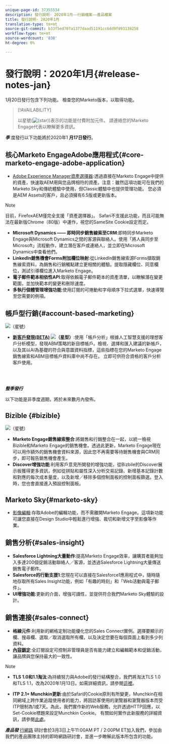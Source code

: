 ```yaml
---
unique-page-id: 37355534
description: 發行說明- 2020年1月——行銷檔案——產品檔案
title: 發行說明- 2020年1月
translation-type: tm+mt
source-git-commit: b33f5ed707a1377daad51191cc6dd9f093138258
workflow-type: tm+mt
source-wordcount: '838'
ht-degree: 0%

---
```



# 發行說明：2020年1月{#release-notes-jan}

1月20日發行包含下列功能。 檢查您的Marketo版本，以取得功能。

>[!AVAILABILITY]
>
>以星號(![(star)](assets/star-yellow.svg))表示的功能是付費附加元件。 請連絡您的Marketo Engage代表以瞭解更多資訊。

**_季_** 度發行以下功能將於2020年1 **月17日發行**。

## 核心Marketo EngageAdobe應用程式{#core-marketo-engage-adobe-application}

* [Adobe Experience Manager資產選擇器](/help/marketo/product-docs/core-marketo-concepts/miscellaneous/importing-assets-with-adobe-experience-manager.md):透過直接在Marketo Engage中提供的資產，快速取AEM用與您品牌相符的資產。注意：雖然這項功能可在我們的Marketo Sky和傳統體驗中使用，但Classic體驗中也提供管理功能。 您必須是AEM Assets的客戶，且必須擁有6.5版或更新版本。

>[!NOTE]
>
>目前，FirefoxAEM僅完全支援「資產選擇器」。 Safari不支援此功能，而且可能無法在最新版Chrome（80版）中運作，視您的SameSite Cookie設定而定。

* **Microsoft Dynamics —— 即時同步銷售線索至CRM**:即時同步Marketo Engage與Microsoft Dynamics之間的客源與聯絡人。使用「將人員同步至Microsoft」流程動作，建立潛在客戶或連絡人，並立即在Microsoft Dynamics中查看他們。
* **LinkedIn銷售機會Forms附加欄位映射**:從LinkedIn銷售線索源Forms擷取銷售線索資料，為銷售和行銷觸點建立更相關的體驗。提取隱藏欄位、同意欄位，測試引導欄位進入Marketo Engage。
* **電子郵件範本相依性API**:取得依賴電子郵件範本的資產清單，以瞭解潛在變更範圍，並加快範本的變更和刪除速度。
* **多執行個體管理增強功能**:使用訂閱的可捲動和字母順序下拉式選單，快速導覽至您需要的例項。

## 帳戶型行銷{#account-based-marketing}

![（星號）](assets/star-yellow.svg)

* **[新客戶發現(BETA)](https://docs.marketo.com/x/WQA6Ag) ![（星型）](assets/star-yellow.svg)**:使用「帳戶分析」根據人工智慧支援的理想客戶分析模型，發現ABM策略的新目標帳戶。檢視、選擇和匯入建議的新帳戶，以及其以AI為基礎的符合與意圖資料指標，這些指標在您的Marketo Engage銷售線索和ABM目標帳戶資料庫中尚不存在。 立即可供符合資格的客戶分析客戶使用。

<br> 

**_整季發行_**

以下功能是非季度週期，將於未來數月內發佈。

## Bizible {#bizible}

![（星號）](assets/star-yellow.svg)

* **Marketo Engage銷售線索整合**:將銷售和行銷整合在一起，以統一檢視Bizible和Marketo Engage的銷售機會。透過此更新，Marketo Engage現在可以用作額外的銷售機會資料來源，因此您不再需要等待銷售機會與CRM同步，即可報告銷售機會產生。
* **Discover增強功能**:利用客戶意見所開發的增強功能，從Bizbile的Discover展示板獲得更多資訊，例如從拼貼和屬性深入分析交易記錄、新增基本記錄計數和對應的每次成本量度，以及新增／移除多個控制面板的控制面板篩選。登入時，您也會直接進入預設控制面板。

## Marketo Sky{#marketo-sky}

* [影像編輯](https://experienceleague.adobe.com/docs/marketo/sky/design-studio/marketo-image-editor.html?lang=en#design-studio):存取Adobe的編輯功能，而不需離開Marketo Engage。這項新功能可讓您直接在Design Studio中輕鬆進行增強、裁切和新增文字至影像等作業。

## 銷售分析{#sales-insight}

* **Salesforce Lightning大量動作**:提高Marketo Engage效率，讓購買者能夠加入多達200個促銷活動聯絡人／客源，並透過Salesforce Lightning大量傳送銷售電子郵件。
* **Salesforce的行動支援1**:您現在可以直接在Salesforce1應用程式中，隨時隨地存取所有Sales Insight功能，例如「有趣的時刻」和「Web活動與電子郵件」。
* **UI增強功能**:更新的介面，增強可讀性，並提供符合我們Marketo Sky體驗的設計。

## 銷售連接{#sales-connect}

* **格線元件**:利用新的網格定制功能優化您的Sales Connect實例。選擇要顯示的欄、搜尋欄、選取／取消選取所有欄，以及決定您要在每個頁面上看到多少列資料。
* **[內容鎖定](/help/marketo/product-docs/marketo-sales-connect/admin/content-lockdown.md)**:全訂閱設定可控制非管理員是否有能力建立和編輯範本和促銷活動，讓品牌與您保持最大的一致性。

>[!NOTE]
>
>* **TLS 1.0和1.1淘汰**:為持續努力與Adobe的發行結構整合，我們將淘汰TLS 1.0和TLS 1.1，改為2020年1月13日。如需詳細資訊，請參閱[這裡](https://nation.marketo.com/docs/DOC-7059-tls-10-11-deprecation-faq)。
   >
   >
* **ITP 2.1+ Munchkin更新**:由於Safari的Cookie原則有所變更，Munchkin在相同網域上跨作業追蹤使用者的能力，將因訪客使用的瀏覽器和瀏覽器版本而受ITP限制為1或7天。為此，我們實作新的Web服務，允許透過HTTP回應，以Set-Cookie標題來設定Munchkin Cookie。 有關如何實作此新服務的詳細資訊，請參閱[此處](https://nation.marketo.com/docs/DOC-7351)。


**_產品發_** [行網路](https://engage.marketo.com/Jan_Feb_20_Release_Webinar_Registration.html) 研討會於3月3日上午11:00AM PT / 2:00PM ET加入我們，參加由我們的產品團隊主持的即時網路研討會，並進一步瞭解此版本所包含的功能。
